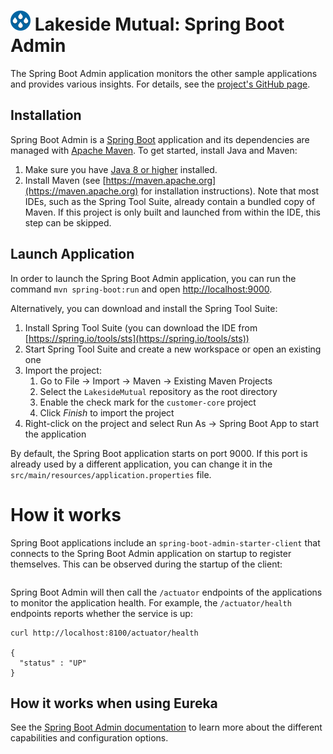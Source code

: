 # ![Lakeside Mutual Logo](../resources/logo-32x32.png) Lakeside Mutual: Spring Boot Admin

The Spring Boot Admin application monitors the other sample applications and provides various insights. For details, see the [project's GitHub page](https://github.com/codecentric/spring-boot-admin).

## Installation

Spring Boot Admin is a [Spring Boot](https://projects.spring.io/spring-boot/) application and its dependencies are managed
with [Apache Maven](https://maven.apache.org/). To get started, install Java and Maven:

1. Make sure you have [Java 8 or higher](https://adoptium.net/) installed.
2. Install Maven (see [https://maven.apache.org](https://maven.apache.org) for installation instructions). Note that most IDEs, such as the Spring Tool Suite, already contain a bundled copy of Maven. If this project is only built and launched from within the IDE, this step can be skipped.

## Launch Application

In order to launch the Spring Boot Admin application, you can run the command `mvn spring-boot:run` and open [http://localhost:9000](http://localhost:9000). 

Alternatively, you can download and install the Spring Tool Suite:

1. Install Spring Tool Suite (you can download the IDE from [https://spring.io/tools/sts](https://spring.io/tools/sts))
2. Start Spring Tool Suite and create a new workspace or open an existing one
3. Import the project:<br>
      1. Go to File -> Import -> Maven -> Existing Maven Projects
      2. Select the `LakesideMutual` repository as the root directory
      3. Enable the check mark for the `customer-core` project
      4. Click *Finish* to import the project
4. Right-click on the project and select Run As -> Spring Boot App to start the application

By default, the Spring Boot application starts on port 9000. If this port is already used by a different application, you can change it in the 
`src/main/resources/application.properties` file.

# How it works

Spring Boot applications include an `spring-boot-admin-starter-client` that connects to the Spring Boot Admin application on startup to register themselves. This can be observed during the startup of the client:

```

```

Spring Boot Admin will then call the `/actuator` endpoints of the applications to monitor the application health. For example, the `/actuator/health` endpoints reports whether the service is up:

```
curl http://localhost:8100/actuator/health

{
  "status" : "UP"
}
```

## How it works when using Eureka



See the [Spring Boot Admin documentation](http://codecentric.github.io/spring-boot-admin/2.1.0) to learn more about the different capabilities and configuration options.